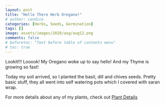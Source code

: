 ```yaml
---
layout: post
title: "Hello There Herb Oregano!"
# author: candice
categories: [Herbs, Seeds, Germination]
tags: []
image: assets/images/2020/aug/aug12.png
comments: false
# beforetoc: "Text before table of contents menu"
# toc: true
---
```


Lookit!!! Looook! My Oregano woke up to say hello! And my Thyme is growing so fast!

Today my soil arrived, so I planted the basil, dill and chives seeds. Pretty basic stuff, they all went into self watering pots which I covered with saran wrap.

For more details about any of my plants, check out [Plant Details](../details)
